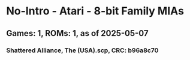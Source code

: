 # No-Intro - Atari - 8-bit Family MIAs
## Games: 1, ROMs: 1, as of 2025-05-07

### Shattered Alliance, The (USA).scp, CRC: b96a8c70
